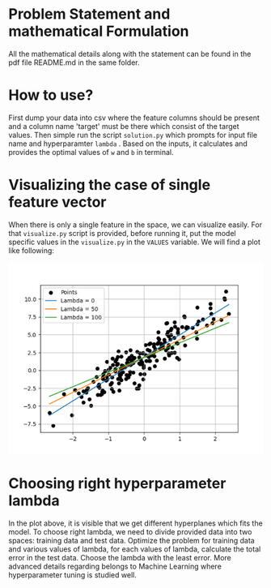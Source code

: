 # Problem Statement and mathematical Formulation

All the mathematical details along with the statement can be found in the pdf file README.md in the same folder.

# How to use?

First dump your data into csv where the feature columns should be present and a column name 'target' must be there which consist of the target values. Then simple run the script `solution.py` which prompts for input file name and hyperparamter `lambda` . Based on the inputs, it calculates and provides the optimal values of `w` and `b` in terminal.

# Visualizing the case of single feature vector

When there is only a single feature in the space, we can visualize easily. For that `visualize.py` script is provided, before running it, put the model specific values in the `visualize.py` in the `VALUES` variable. We will find a plot like following:

![1717872946038](image/README/1717872946038.png)

# Choosing right hyperparameter lambda

In the plot above, it is visible that we get different hyperplanes which fits the model. To choose right lambda, we need to divide provided data into two spaces: training data and test data. Optimize the problem for training data and various values of lambda, for each values of lambda, calculate the total error in the test data. Choose the lambda with the least error. More advanced details regarding belongs to Machine Learning where hyperparameter tuning is studied well.
